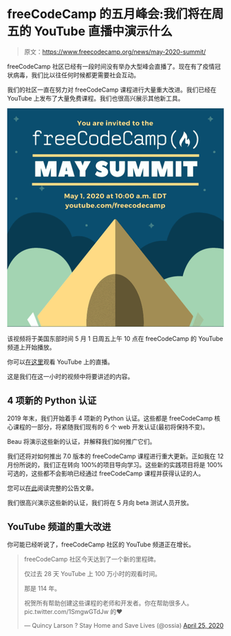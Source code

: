 # freeCodeCamp 的五月峰会:我们将在周五的 YouTube 直播中演示什么

> 原文：<https://www.freecodecamp.org/news/may-2020-summit/>

freeCodeCamp 社区已经有一段时间没有举办大型峰会直播了。现在有了疫情冠状病毒，我们比以往任何时候都更需要社会互动。

我们的社区一直在努力对 freeCodeCamp 课程进行大量重大改进。我们已经在 YouTube 上发布了大量免费课程。我们也很高兴展示其他新工具。

![Yellow_Tent_Camping_Sleepover_Invitation-1](img/b05575f457451faa7d7a2b3951e3b4fa.png)

该视频将于美国东部时间 5 月 1 日周五上午 10 点在 freeCodeCamp 的 YouTube 频道上开始播放。

你可以[在这里](https://www.youtube.com/watch?v=7PLx6hwRUnA&feature=youtu.be)观看 YouTube 上的直播。

这是我们在这一小时的视频中将要讲述的内容。

## 4 项新的 Python 认证

2019 年末，我们开始着手 4 项新的 Python 认证。这些都是 freeCodeCamp 核心课程的一部分，将紧随我们现有的 6 个 web 开发认证(最初将保持不变)。

Beau 将演示这些新的认证，并解释我们如何推广它们。

我们还将对如何推出 7.0 版本的 freeCodeCamp 课程进行重大更新。正如我在 12 月份所说的，我们正在转向 100%的项目导向学习。这些新的实践项目将是 100%可选的，这些都不会影响已经通过 freeCodeCamp 课程并获得认证的人。

您可以[在此](https://www.freecodecamp.org/news/python-curriculum/)阅读完整的公告文章。

我们很高兴演示这些新的认证，我们将在 5 月向 beta 测试人员开放。

## YouTube 频道的重大改进

你可能已经听说了，freeCodeCamp 社区的 YouTube 频道正在增长。

> freeCodeCamp 社区今天达到了一个新的里程碑。
> 
> 仅过去 28 天 YouTube 上 100 万小时的观看时间。
> 
> 那是 114 年。
> 
> 祝贺所有帮助创建这些课程的老师和开发者。你在帮助很多人。pic.twitter.com/1SmgwGTdJw 的❤️
> 
> — Quincy Larson ? Stay Home and Save Lives (@ossia) [April 25, 2020](https://twitter.com/ossia/status/1254089716967911426?ref_src=twsrc%5Etfw)